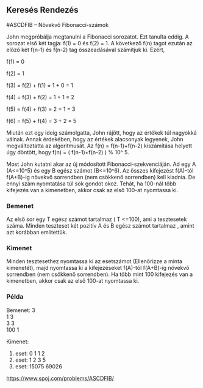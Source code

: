## Keresés Rendezés
#ASCDFIB – Növekvő Fibonacci-számok



John megpróbálja megtanulni a Fibonacci sorozatot. Ezt tanulta eddig. A sorozat első két tagja: f(1) = 0 és f(2) = 1. A következő f(n) tagot ezután az előző két f(n-1) és f(n-2) tag összeadásával számítjuk ki.  Ezért,

f(1) = 0

f(2) = 1

f(3) = f(2) + f(1) = 1 + 0 = 1

f(4) = f(3) + f(2) = 1 + 1 = 2

f(5) = f(4) + f(3) = 2 + 1 = 3

f(6) = f(5) + f(4) = 3 + 2 = 5

Miután ezt egy ideig számolgatta, John rájött, hogy az értékek túl nagyokká válnak. Annak érdekében, hogy az értékek alacsonyak legyenek, John megváltoztatta az algoritmusát. Az f(n) = f(n-1)+f(n-2) kiszámítása helyett úgy döntött, hogy f(n) = ( f(n-1)+f(n-2) ) % 10^ 5.

Most John kutatni akar az új módosított Fibonacci-szekvenciáján. Ad egy A (A<=10^5) és egy B egész számot (B<=10^6). Az összes kifejezést f(A)-tól f(A+B)-ig növekvő sorrendben (nem csökkenő sorrendben) kell kiadnia. De ennyi szám nyomtatása túl sok gondot okoz. Tehát, ha 100-nál több kifejezés van a kimenetben, akkor csak az első 100-at nyomtassa ki.

### Bemenet
Az első sor egy T egész számot tartalmaz ( T <=100), ami a tesztesetek száma.
Minden teszteset két pozitív A és B egész számot tartalmaz , amint azt korábban említettük.

### Kimenet
Minden tesztesethez nyomtassa ki az esetszámot (Ellenőrizze a minta kimenetét), majd nyomtassa ki a kifejezéseket f(A)-tól f(A+B)-ig növekvő sorrendben (nem csökkenő sorrendben). Ha több mint 100 kifejezés van a kimenetben, akkor csak az első 100-at nyomtassa ki.

### Példa

Bemenet:
3       <br>
1 3     <br>
3 3     <br>
100 1   <br>

Kimenet:
1. eset: 0 1 1 2
2. eset: 1 2 3 5
3. eset: 15075 69026




https://www.spoj.com/problems/ASCDFIB/
